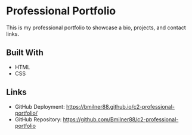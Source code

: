 # Professional Portfolio

This is my professional portfolio to showcase a bio, projects, and contact links.

## Built With
* HTML
* CSS

## Links
* GitHub Deployment: https://bmilner88.github.io/c2-professional-portfolio/
* GitHub Repository: https://github.com/Bmilner88/c2-professional-portfolio